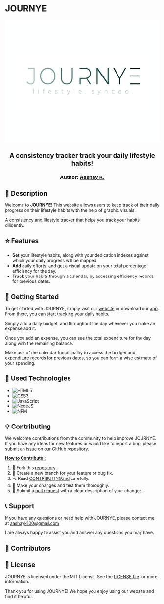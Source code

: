 # JOURNYE

<p align="center">
<img src="https://github.com/aashayk18/JOURNYE/blob/master/src/assets/JOURNYE-slogan.png" height="400px" width="750px" > 
</p>  

<h2 align="center">
    A consistency tracker track your daily lifestyle habits!
</h2>
<h3 align="center">
    Author: <a href="https://github.com/aashayk18">Aashay K.</a>
</h3>
        
## 💸 Description

Welcome to **JOURNYE**! This website allows users to keep track of their daily progress on their lifestyle habits with the help of graphic visuals.

A consistency and lifestyle tracker that helps you track your habits diligently. 

## ⭐ Features

- **Set** your lifestyle habits, along with your dedication indexes against which your daily progress will be mapped.
- **Add** daily efforts, and get a visual update on your total percentage efficiency for the day.
- **Track** your habits through a calendar, by accessing efficiency records for previous dates.

## 🚀 Getting Started 

To get started with JOURNYE, simply visit our [website](https://spendwise-ar.vercel.app/) or download our [app](https://play.google.com/store/apps/details?id=com.ark.spendwise). From there, you can start tracking your daily habits.

Simply add a daily budget, and throughout the day whenever you make an expense add it.

Once you add an expense, you can see the total expenditure for the day along with the remaining balance.

Make use of the calendar functionality to access the budget and expenditure records for previous dates, so you can form a wise estimate of your spending.

## 🔧 Used Technologies

- ![HTML5](https://img.shields.io/badge/html5-%23E34F26.svg?style=for-the-badge&logo=html5&logoColor=white)
- ![CSS3](https://img.shields.io/badge/css3-%231572B6.svg?style=for-the-badge&logo=css3&logoColor=white) 
- ![JavaScript](https://img.shields.io/badge/javascript-%23323330.svg?style=for-the-badge&logo=javascript&logoColor=%23F7DF1E)
- ![NodeJS](https://img.shields.io/badge/node.js-6DA55F?style=for-the-badge&logo=node.js&logoColor=white) 
- ![NPM](https://img.shields.io/badge/NPM-%23CB3837.svg?style=for-the-badge&logo=npm&logoColor=white)

## 💡 Contributing

We welcome contributions from the community to help improve JOURNYE. If you have any ideas for new features or would like to report a bug, please submit an [issue](https://github.com/aashayk18/JOURNYE/issues) on our GitHub [repository](https://github.com/aashayk18/JOURNYE).

<ins> **How to Contribute** : <ins> 

1. 🍴 Fork this [repository](https://github.com/aashayk18/JOURNYE).
2. 🌿 Create a new branch for your feature or bug fix.
3. 🔍 Read [CONTRIBUTING.md](https://github.com/aashayk18/JOURNYE/blob/master/CONTRIBUTING.md) carefully.
4. 🚀 Make your changes and test them thoroughly.
5. 📩 Submit a [pull request](https://github.com/aashayk18/JOURNYE/pulls) with a clear description of your changes.

## 📞 Support

If you have any questions or need help with JOURNYE, please contact me at aashayk100@gmail.com
  
I are always happy to assist you and answer any questions you may have.

## 👥 Contributors

## 📝 License

JOURNYE is licensed under the MIT License. See the [LICENSE file](https://github.com/aashayk18/JOURNYE/blob/master/LICENSE) for more information.

Thank you for using JOURNYE! We hope you enjoy using our website and find it helpful.
